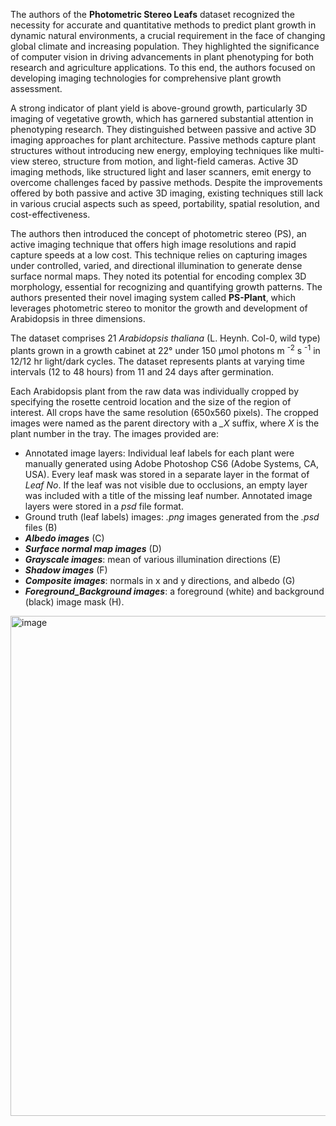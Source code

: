 The authors of the **Photometric Stereo Leafs** dataset recognized the necessity for accurate and quantitative methods to predict plant growth in dynamic natural environments, a crucial requirement in the face of changing global climate and increasing population. They highlighted the significance of computer vision in driving advancements in plant phenotyping for both research and agriculture applications. To this end, the authors focused on developing imaging technologies for comprehensive plant growth assessment.

A strong indicator of plant yield is above-ground growth, particularly 3D imaging of vegetative growth, which has garnered substantial attention in phenotyping research. They distinguished between passive and active 3D imaging approaches for plant architecture. Passive methods capture plant structures without introducing new energy, employing techniques like multi-view stereo, structure from motion, and light-field cameras. Active 3D imaging methods, like structured light and laser scanners, emit energy to overcome challenges faced by passive methods. Despite the improvements offered by both passive and active 3D imaging, existing techniques still lack in various crucial aspects such as speed, portability, spatial resolution, and cost-effectiveness.

The authors then introduced the concept of photometric stereo (PS), an active imaging technique that offers high image resolutions and rapid capture speeds at a low cost. This technique relies on capturing images under controlled, varied, and directional illumination to generate dense surface normal maps. They noted its potential for encoding complex 3D morphology, essential for recognizing and quantifying growth patterns. The authors presented their novel imaging system called **PS-Plant**, which leverages photometric stereo to monitor the growth and development of Arabidopsis in three dimensions.

The dataset comprises 21 <i>Arabidopsis thaliana </i> (L. Heynh. Col-0, wild type) plants grown in a growth cabinet at 22&deg; under 150 µmol photons m <sup>-2</sup> s <sup>-1</sup> in 12/12 hr light/dark cycles. The dataset represents plants at varying time intervals (12 to 48 hours) from 11 and 24 days after germination.

Each Arabidopsis plant from the raw data was individually cropped by specifying the rosette centroid location and the size of the region of interest. All crops have the same resolution (650x560 pixels). The cropped images were named as the parent directory with a <i>_X</i> suffix, where <i>X</i> is the plant number in the tray. The images provided are:

* Annotated image layers: Individual leaf labels for each plant were manually generated using Adobe Photoshop CS6 (Adobe Systems, CA, USA). Every leaf mask was stored in a separate layer in the format of <i>Leaf No</i>. If the leaf was not visible due to occlusions, an empty layer was included with a title of the missing leaf number. Annotated image layers were stored in a <i>psd</i> file format.
* Ground truth (leaf labels) images: *.png* images generated from the *.psd* files (B)
* ***Albedo images***  \(C\)
* ***Surface normal map images*** (D)
* ***Grayscale images***: mean of various illumination directions (E)
* ***Shadow images*** (F)
* ***Composite images***: normals in x and y directions, and albedo (G)
* ***Foreground_Background images***: a foreground (white) and background (black) image mask (H).

<img src="https://github.com/supervisely/supervisely/assets/78355358/66f77a5f-d58c-4640-8920-31135a011818" alt="image" width="800">
